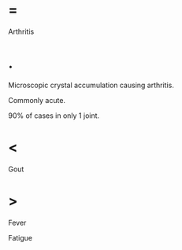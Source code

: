 # =

Arthritis

# .

Microscopic crystal accumulation causing arthritis.

Commonly acute.

90% of cases in only 1 joint.

# <

Gout

# >

Fever

Fatigue
